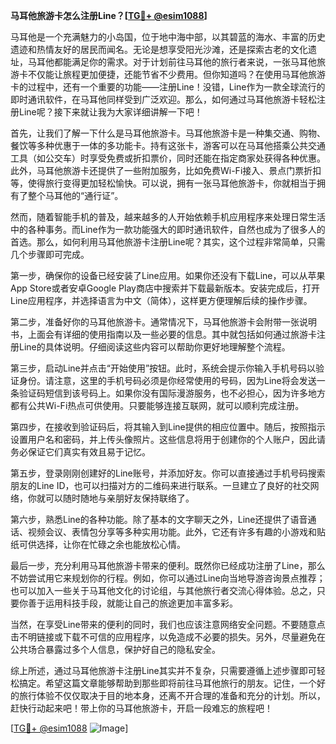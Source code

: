 **马耳他旅游卡怎么注册Line？[[TG💪+ @esim1088](https://t.me/s/esim1088)]**

马耳他是一个充满魅力的小岛国，位于地中海中部，以其碧蓝的海水、丰富的历史遗迹和热情友好的居民而闻名。无论是想享受阳光沙滩，还是探索古老的文化遗址，马耳他都能满足你的需求。对于计划前往马耳他的旅行者来说，一张马耳他旅游卡不仅能让旅程更加便捷，还能节省不少费用。但你知道吗？在使用马耳他旅游卡的过程中，还有一个重要的功能——注册Line！没错，Line作为一款全球流行的即时通讯软件，在马耳他同样受到广泛欢迎。那么，如何通过马耳他旅游卡轻松注册Line呢？接下来就让我为大家详细讲解一下吧！

首先，让我们了解一下什么是马耳他旅游卡。马耳他旅游卡是一种集交通、购物、餐饮等多种优惠于一体的多功能卡。持有这张卡，游客可以在马耳他搭乘公共交通工具（如公交车）时享受免费或折扣票价，同时还能在指定商家处获得各种优惠。此外，马耳他旅游卡还提供了一些附加服务，比如免费Wi-Fi接入、景点门票折扣等，使得旅行变得更加轻松愉快。可以说，拥有一张马耳他旅游卡，你就相当于拥有了整个马耳他的“通行证”。

然而，随着智能手机的普及，越来越多的人开始依赖手机应用程序来处理日常生活中的各种事务。而Line作为一款功能强大的即时通讯软件，自然也成为了很多人的首选。那么，如何利用马耳他旅游卡注册Line呢？其实，这个过程非常简单，只需几个步骤即可完成。

第一步，确保你的设备已经安装了Line应用。如果你还没有下载Line，可以从苹果App Store或者安卓Google Play商店中搜索并下载最新版本。安装完成后，打开Line应用程序，并选择语言为中文（简体），这样更方便理解后续的操作步骤。

第二步，准备好你的马耳他旅游卡。通常情况下，马耳他旅游卡会附带一张说明书，上面会有详细的使用指南以及一些必要的信息。其中就包括如何通过旅游卡注册Line的具体说明。仔细阅读这些内容可以帮助你更好地理解整个流程。

第三步，启动Line并点击“开始使用”按钮。此时，系统会提示你输入手机号码以验证身份。请注意，这里的手机号码必须是你经常使用的号码，因为Line将会发送一条验证码短信到该号码上。如果你没有国际漫游服务，也不必担心，因为许多地方都有公共Wi-Fi热点可供使用。只要能够连接互联网，就可以顺利完成注册。

第四步，在接收到验证码后，将其输入到Line提供的相应位置中。随后，按照指示设置用户名和密码，并上传头像照片。这些信息将用于创建你的个人账户，因此请务必保证它们真实有效且易于记忆。

第五步，登录刚刚创建好的Line账号，并添加好友。你可以直接通过手机号码搜索朋友的Line ID，也可以扫描对方的二维码来进行联系。一旦建立了良好的社交网络，你就可以随时随地与亲朋好友保持联络了。

第六步，熟悉Line的各种功能。除了基本的文字聊天之外，Line还提供了语音通话、视频会议、表情包分享等多种实用功能。此外，它还有许多有趣的小游戏和贴纸可供选择，让你在忙碌之余也能放松心情。

最后一步，充分利用马耳他旅游卡带来的便利。既然你已经成功注册了Line，那么不妨尝试用它来规划你的行程。例如，你可以通过Line向当地导游咨询景点推荐；也可以加入一些关于马耳他文化的讨论组，与其他旅行者交流心得体验。总之，只要你善于运用科技手段，就能让自己的旅途更加丰富多彩。

当然，在享受Line带来的便利的同时，我们也应该注意网络安全问题。不要随意点击不明链接或下载不可信的应用程序，以免造成不必要的损失。另外，尽量避免在公共场合暴露过多个人信息，保护好自己的隐私安全。

综上所述，通过马耳他旅游卡注册Line其实并不复杂，只需要遵循上述步骤即可轻松搞定。希望这篇文章能够帮助到那些即将前往马耳他旅行的朋友。记住，一个好的旅行体验不仅仅取决于目的地本身，还离不开合理的准备和充分的计划。所以，赶快行动起来吧！带上你的马耳他旅游卡，开启一段难忘的旅程吧！

[[TG💪+ @esim1088](https://t.me/s/esim1088) ![Image](https://i.postimg.cc/4NQfJmqS/Snipaste-2025-05-13-00-14-12.png)]